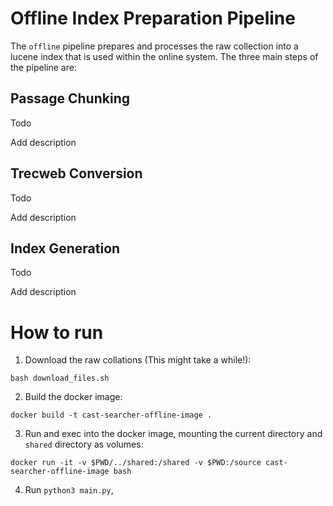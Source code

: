 # Offline Index Preparation Pipeline

The `offline` pipeline prepares and processes the raw collection into a lucene index that is used within the online system. The three main steps of the pipeline are:

## Passage Chunking

Todo

Add description


## Trecweb Conversion

Todo

Add description

## Index Generation

Todo

Add description


# How to run

1. Download the raw collations (This might take a while!):

`bash download_files.sh`

2. Build the docker image:

`docker build -t cast-searcher-offline-image .`

3. Run and exec into the docker image, mounting the current directory and `shared` directory as volumes:

`docker run -it -v $PWD/../shared:/shared -v $PWD:/source cast-searcher-offline-image bash`

4. Run `python3 main.py`, 